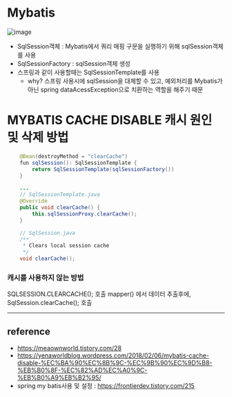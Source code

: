 # Mybatis

![image](https://user-images.githubusercontent.com/55946791/125570391-343691f7-1e92-49c8-9c63-08b0ad3010cf.png)


- SqlSession객체 : Mybatis에서 쿼리 매핑 구문을 실행하기 위해 sqlSession객체를 사용
- SqlSessionFactory : sqlSession객체 생성
- 스프링과 같이 사용할때는 SqlSessionTemplate를 사용
    - why? 스프링 사용시에 sqlSession을 대체할 수 있고, 예외처리를 Mybatis가 아닌 spring dataAcessException으로 치환하는 역할을 해주기 때문

# MYBATIS CACHE DISABLE 캐시 원인 및 삭제 방법

```java
    @Bean(destroyMethod = "clearCache")
    fun sqlSession(): SqlSessionTemplate {
        return SqlSessionTemplate(sqlSessionFactory())
    }

    ...
    // SqlSessionTemplate.java
    @Override
    public void clearCache() {
        this.sqlSessionProxy.clearCache();
    }

    // SqlSession.java
    /**
     * Clears local session cache
     */
    void clearCache();
```

### 캐시를 사용하지 않는 방법
SQLSESSION.CLEARCACHE(); 호출
mapper() 에서 데이터 추출후에, SqlSession.clearCache(); 호출



---
## reference
- https://meaownworld.tistory.com/28
- https://yenaworldblog.wordpress.com/2018/02/06/mybatis-cache-disable-%EC%BA%90%EC%8B%9C-%EC%9B%90%EC%9D%B8-%EB%B0%8F-%EC%82%AD%EC%A0%9C-%EB%B0%A9%EB%B2%95/
- spring my batis사용 및 설정 : https://frontierdev.tistory.com/215